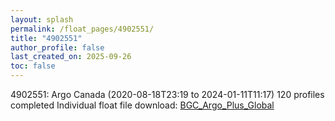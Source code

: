 ```yaml
---
layout: splash
permalink: /float_pages/4902551/
title: "4902551"
author_profile: false
last_created_on: 2025-09-26
toc: false
---
```

 
4902551: Argo Canada (2020-08-18T23:19 to 2024-01-11T11:17)
120 profiles completed
Individual float file download: [BGC_Argo_Plus_Global](https://ftp.soest.hawaii.edu/bgc_argo_plus/Individual_Floats/outliers_removed/4902551_Sprof_processed.nc)
